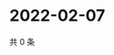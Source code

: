 # 2022-02-07

共 0 条

<!-- BEGIN WEIBO -->
<!-- 最后更新时间 Mon Feb 07 2022 20:23:05 GMT+0800 (China Standard Time) -->

<!-- END WEIBO -->

